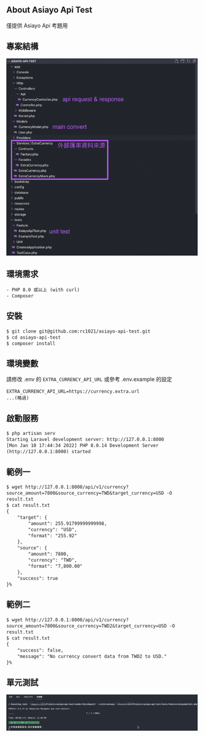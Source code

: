 
## About Asiayo Api Test

僅提供 Asiayo Api 考題用

## 專案結構

![專案結構](https://github.com/rc1021/asiayo-api-test/raw/main/docs.png)

## 環境需求

```
- PHP 8.0 或以上 (with curl)
- Composer
```

## 安裝

```
$ git clone git@github.com:rc1021/asiayo-api-test.git
$ cd asiayo-api-test
$ composer install
```

## 環境變數
請修改 .env 的 `EXTRA_CURRENCY_API_URL` 或參考 .env.example 的設定

```
EXTRA_CURRENCY_API_URL=https://currency.extra.url
...(略過)
```

## 啟動服務

```
$ php artisan serv
Starting Laravel development server: http://127.0.0.1:8000
[Mon Jan 10 17:44:34 2022] PHP 8.0.14 Development Server (http://127.0.0.1:8000) started
```

## 範例一

```
$ wget http://127.0.0.1:8000/api/v1/currency?source_amount=7800&source_currency=TWD&target_currency=USD -O result.txt
$ cat result.txt
{
    "target": {
        "amount": 255.91799999999998,
        "currency": "USD",
        "format": "255.92"
    },
    "source": {
        "amount": 7800,
        "currency": "TWD",
        "format": "7,800.00"
    },
    "success": true
}% 
```

## 範例二 

```
$ wget http://127.0.0.1:8000/api/v1/currency?source_amount=7800&source_currency=TWD2&target_currency=USD -O result.txt
$ cat result.txt 
{
    "success": false,
    "message": "No currency convert data from TWD2 to USD."
}% 
```

## 單元測試

![單元測試](https://github.com/rc1021/asiayo-api-test/raw/main/unit_test.jpeg)

